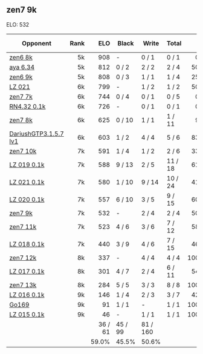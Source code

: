 ## zen7 9k ##

ELO: 532

Opponent | Rank | ELO | Black | Write | Total | Win rate
---------|-----:|----:|-------|-------|-------|-------:
[zen6 8k](zen6%208k.md) | 5k | 908 | - | 0 / 1 | 0 / 1 | 0.0%
[aya 6.34](aya%206.34.md) | 5k | 812 | 0 / 2 | 2 / 2 | 2 / 4 | 50.0%
[zen6 9k](zen6%209k.md) | 5k | 808 | 0 / 3 | 1 / 1 | 1 / 4 | 25.0%
[LZ 021](LZ%20021.md) | 6k | 799 | - | 1 / 2 | 1 / 2 | 50.0%
[zen7 7k](zen7%207k.md) | 6k | 744 | 0 / 4 | 0 / 1 | 0 / 5 | 0.0%
[RN4.32 0.1k](RN4.32%200.1k.md) | 6k | 726 | - | 0 / 1 | 0 / 1 | 0.0%
[zen7 8k](zen7%208k.md) | 6k | 625 | 0 / 10 | 1 / 1 | 1 / 11 | 9.1%
[DariushGTP3.1.5.7 lv1](DariushGTP3.1.5.7%20lv1.md) | 6k | 603 | 1 / 2 | 4 / 4 | 5 / 6 | 83.3%
[zen7 10k](zen7%2010k.md) | 7k | 591 | 1 / 4 | 1 / 2 | 2 / 6 | 33.3%
[LZ 019 0.1k](LZ%20019%200.1k.md) | 7k | 588 | 9 / 13 | 2 / 5 | 11 / 18 | 61.1%
[LZ 021 0.1k](LZ%20021%200.1k.md) | 7k | 580 | 1 / 10 | 9 / 14 | 10 / 24 | 41.7%
[LZ 020 0.1k](LZ%20020%200.1k.md) | 7k | 557 | 6 / 10 | 3 / 5 | 9 / 15 | 60.0%
[zen7 9k](zen7%209k.md) | 7k | 532 | - | 2 / 4 | 2 / 4 | 50.0%
[zen7 11k](zen7%2011k.md) | 7k | 523 | 4 / 6 | 3 / 6 | 7 / 12 | 58.3%
[LZ 018 0.1k](LZ%20018%200.1k.md) | 7k | 440 | 3 / 9 | 4 / 6 | 7 / 15 | 46.7%
[zen7 12k](zen7%2012k.md) | 8k | 337 | - | 4 / 4 | 4 / 4 | 100.0%
[LZ 017 0.1k](LZ%20017%200.1k.md) | 8k | 301 | 4 / 7 | 2 / 4 | 6 / 11 | 54.5%
[zen7 13k](zen7%2013k.md) | 8k | 284 | 5 / 5 | 3 / 3 | 8 / 8 | 100.0%
[LZ 016 0.1k](LZ%20016%200.1k.md) | 9k | 146 | 1 / 4 | 2 / 3 | 3 / 7 | 42.9%
[Go169](Go169.md) | 9k | 91 | 1 / 1 | - | 1 / 1 | 100.0%
[LZ 015 0.1k](LZ%20015%200.1k.md) | 9k | 46 | - | 1 / 1 | 1 / 1 | 100.0%
 | | | 36 / 61 | 45 / 99 | 81 / 160 | 
 | | | 59.0% | 45.5% | 50.6% | 
